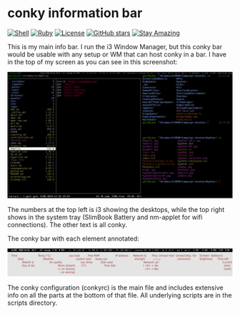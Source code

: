 # conky information bar

[![Shell](https://img.shields.io/badge/Shell-4EAA25?style=flat&logo=gnu-bash&logoColor=white)](https://www.gnu.org/software/bash/)
[![Ruby](https://img.shields.io/badge/Ruby-CC342D?style=flat&logo=ruby&logoColor=white)](https://www.ruby-lang.org/)
[![License](https://img.shields.io/badge/License-Public%20Domain-brightgreen.svg)](https://unlicense.org/)
[![GitHub stars](https://img.shields.io/github/stars/isene/conky.svg)](https://github.com/isene/conky/stargazers)
[![Stay Amazing](https://img.shields.io/badge/Stay-Amazing-blue.svg)](https://isene.org)

This is my main info bar. I run the i3 Window Manager, but this conky bar
would be usable with any setup or WM that can host conky in a bar. I have in
the top of my screen as you can see in this screenshot:

<a href="/img/LinuxPorn.png" target="_blank"><img src="/img/LinuxPorn.png" /></a>

The numbers at the top left is i3 showing the desktops, while the
top right shows in the system tray (SlimBook Battery and nm-applet for wifi
connections). The other text is all conky.

The conky bar with each element annotated:

<a href="/img/conky-annotated.png" target="_blank"><img src="/img/conky-annotated.png" /></a>

The conky configuration (conkyrc) is the main file and includes extensive info
on all the parts at the bottom of that file. All underlying scripts are in the
scripts directory.

